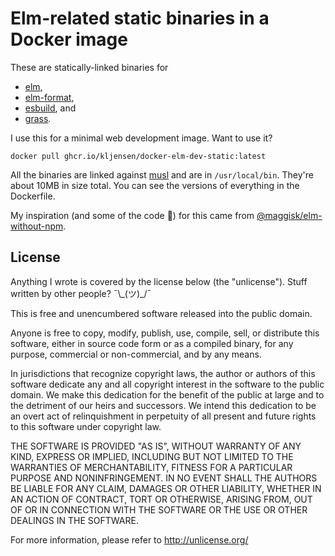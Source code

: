 # Elm-related static binaries in a Docker image

These are statically-linked binaries for

* [elm](https://github.com/elm/compiler),
* [elm-format](https://github.com/avh4/elm-format),
* [esbuild](https://github.com/evanw/esbuild), and
* [grass](https://github.com/connorskees/grass).

I use this for a minimal web development image.  Want to use it?

```
docker pull ghcr.io/kljensen/docker-elm-dev-static:latest
```

All the binaries are linked against [musl](https://www.musl-libc.org/)
and are in `/usr/local/bin`. They're about 10MB in size total. You
can see the versions of everything in the Dockerfile.

My inspiration (and some of the code 🤣) for this came from
[@maggisk/elm-without-npm](https://github.com/maggisk/elm-without-npm).

## License

Anything I wrote is covered by the license below (the "unlicense"). Stuff
written by other people? ¯\\_(ツ)\_/¯

This is free and unencumbered software released into the public domain.

Anyone is free to copy, modify, publish, use, compile, sell, or
distribute this software, either in source code form or as a compiled
binary, for any purpose, commercial or non-commercial, and by any
means.

In jurisdictions that recognize copyright laws, the author or authors
of this software dedicate any and all copyright interest in the
software to the public domain. We make this dedication for the benefit
of the public at large and to the detriment of our heirs and
successors. We intend this dedication to be an overt act of
relinquishment in perpetuity of all present and future rights to this
software under copyright law.

THE SOFTWARE IS PROVIDED "AS IS", WITHOUT WARRANTY OF ANY KIND,
EXPRESS OR IMPLIED, INCLUDING BUT NOT LIMITED TO THE WARRANTIES OF
MERCHANTABILITY, FITNESS FOR A PARTICULAR PURPOSE AND NONINFRINGEMENT.
IN NO EVENT SHALL THE AUTHORS BE LIABLE FOR ANY CLAIM, DAMAGES OR
OTHER LIABILITY, WHETHER IN AN ACTION OF CONTRACT, TORT OR OTHERWISE,
ARISING FROM, OUT OF OR IN CONNECTION WITH THE SOFTWARE OR THE USE OR
OTHER DEALINGS IN THE SOFTWARE.

For more information, please refer to <http://unlicense.org/>
